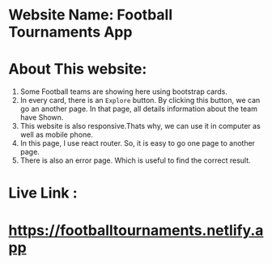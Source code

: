 # Website Name:  Football Tournaments App

# About This website:
1. Some Football teams are showing here using bootstrap cards.
2. In every card, there is an `Explore` button. By clicking this button, we can go an       another page. In that page, all details information about the team have Shown.
3. This website is also responsive.Thats why, we can use it in computer as well as mobile phone.
4. In this page, I use react router. So, it is easy to go one page to another page.
5. There is also an error page. Which is useful to find the correct result.


# Live Link : 
# https://footballtournaments.netlify.app
